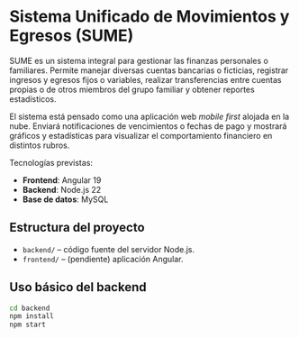 # Sistema Unificado de Movimientos y Egresos (SUME)

SUME es un sistema integral para gestionar las finanzas personales o familiares. 
Permite manejar diversas cuentas bancarias o ficticias, registrar ingresos y egresos 
fijos o variables, realizar transferencias entre cuentas propias o de otros 
miembros del grupo familiar y obtener reportes estadísticos.

El sistema está pensado como una aplicación web *mobile first* alojada en la nube. 
Enviará notificaciones de vencimientos o fechas de pago y mostrará gráficos y 
estadísticas para visualizar el comportamiento financiero en distintos rubros.

Tecnologías previstas:
- **Frontend**: Angular 19
- **Backend**: Node.js 22
- **Base de datos**: MySQL

## Estructura del proyecto
- `backend/` – código fuente del servidor Node.js.
- `frontend/` – (pendiente) aplicación Angular.

## Uso básico del backend
```bash
cd backend
npm install
npm start
```
